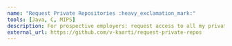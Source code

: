 ```yaml
---
name: "Request Private Repositories :heavy_exclamation_mark:"
tools: [Java, C, MIPS]
description: For prospective employers: request access to all my private project/company repositories and projects, which have clauses on restricted access.
external_url: https://github.com/v-kaarti/request-private-repos
---
```

